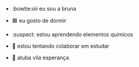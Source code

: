 - :bowtie:oii eu sou a bruna 

- :purple_square: eu gosto de dormir

- :suspect: estou aprendendo elementos quimicos

- :red_circle: estou tentando colaborar em estudar

- :black_flag: atuba vila esperança


